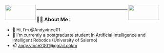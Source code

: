 <div>
  <img align = "left" src="https://media.giphy.com/media/dWesBcTLavkZuG35MI/giphy.gif](https://www.1law.com/wp-content/uploads/2016/08/docubot.gif" width="100" height="50"/>
  <img align="right" src="https://media.giphy.com/media/dWesBcTLavkZuG35MI/giphy.gif](https://www.1law.com/wp-content/uploads/2016/08/docubot.gif" width="100" height="50"/>
</div>

---

### :man_technologist: About Me :

- 👋 Hi, I’m @Andyvince01
- 🌱 I'm currently a postgraduate student in Artificial Intelligence and Intelligent Robotics (University of Salerno)
- 📫 andy.vince2001@gmail.cokm
